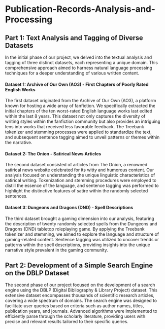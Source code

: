 # Publication-Records-Analysis-and-Processing

## Part 1: Text Analysis and Tagging of Diverse Datasets

In the initial phase of our project, we delved into the textual analysis and tagging of three distinct datasets, each representing a unique domain. This comprehensive approach aimed to harness natural language processing techniques for a deeper understanding of various written content.

#### Dataset 1: Archive of Our Own (AO3) - First Chapters of Poorly Rated English Works

The first dataset originated from the Archive of Our Own (AO3), a platform known for hosting a wide array of fanfiction. We specifically extracted the initial chapters of the ten worst-rated English language works last edited within the last 8 years. This dataset not only captures the diversity of writing styles within the fanfiction community but also provides an intriguing lens into works that received less favorable feedback. The Treebank tokenizer and stemming processes were applied to standardize the text, and subsequent sentence tagging aimed to unveil patterns or themes within the narrative.

#### Dataset 2: The Onion - Satirical News Articles

The second dataset consisted of articles from The Onion, a renowned satirical news website celebrated for its witty and humorous content. Our analysis focused on understanding the unique linguistic characteristics of satirical writing. Tokenization and stemming procedures were employed to distill the essence of the language, and sentence tagging was performed to highlight the distinctive features of satire within the randomly selected sentences.

#### Dataset 3: Dungeons and Dragons (DND) - Spell Descriptions

The third dataset brought a gaming dimension into our analysis, featuring the description of twenty randomly selected spells from the Dungeons and Dragons (DND) tabletop roleplaying game. By applying the Treebank tokenizer and stemming, we aimed to explore the language and structure of gaming-related content. Sentence tagging was utilized to uncover trends or patterns within the spell descriptions, providing insights into the unique narrative style prevalent in the gaming community.

## Part 2: Development of a Simple Search Engine on the DBLP Dataset

The second phase of our project focused on the development of a search engine using the DBLP (Digital Bibliography & Library Project) dataset. This extensive dataset encompasses thousands of scientific research articles, covering a wide spectrum of domains. The search engine was designed to facilitate user queries based on criteria such as author names, titles, publication years, and journals. Advanced algorithms were implemented to efficiently parse through the scholarly literature, providing users with precise and relevant results tailored to their specific queries.
